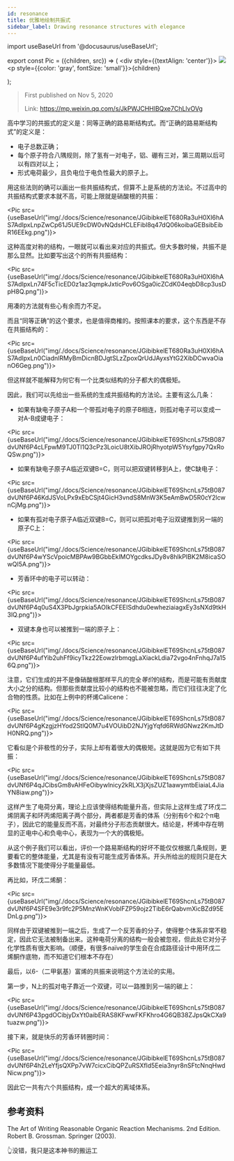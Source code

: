 ```yaml
---
id: resonance
title: 优雅地绘制共振式
sidebar_label: Drawing resonance structures with elegance
---
```


import useBaseUrl from '@docusaurus/useBaseUrl';

export const Pic = ({children, src}) => (
    <div style={{textAlign: 'center'}}>
        <img src={src} />
        <p style={{color: 'gray', fontSize: 'small'}}>{children}</p>
    </div>);

> First published on Nov 5, 2020
>
> Link: https://mp.weixin.qq.com/s/JkPWJCHHlBQxe7ChLlvOVg

高中学习的共振式的定义是：同等正确的路易斯结构式。而“正确的路易斯结构式”的定义是：

- 电子总数正确；
- 每个原子符合八隅规则，除了氢有一对电子，铝、硼有三对，第三周期以后可以有四对以上；
- 形式电荷最少，且负电位于电负性最大的原子上。

用这些法则的确可以画出一些共振结构式，但算不上是系统的方法论。不过高中的共振结构式要求本就不高，可能上限就是硝酸根的共振：

<Pic src={useBaseUrl("img/./docs/Science/resonance/JGibibkelET680Ra3uH0XI6hAS7AdlpxLnpZwCp61J5UE9cDW0vNQdsHCLEFibl8q47dQ06koibaGEBsibEibR16EEkg.png")}></Pic>

这种高度对称的结构，一眼就可以看出来对应的共振式。但大多数时候，共振不是那么显然。比如要写出这个的所有共振结构：

<Pic src={useBaseUrl("img/./docs/Science/resonance/JGibibkelET680Ra3uH0XI6hAS7AdlpxLn74F5cTicED0z1az3qmpkJxticPov6OSga0icZCdK04eqbD8cp3usDpH8Q.png")}></Pic>

用凑的方法就有些心有余而力不足。

而且“同等正确”的这个要求，也是值得商榷的。按照课本的要求，这个东西是不存在共振结构的：

<Pic src={useBaseUrl("img/./docs/Science/resonance/JGibibkelET680Ra3uH0XI6hAS7AdlpxLn0CiadnlRMyBmDicnBDJgtSLzZpoxQrUdJAyxsYtG2XibDCwvaOianO6Geg.png")}></Pic>

但这样就不能解释为何它有一个比类似结构的分子都大的偶极矩。

因此，我们可以先给出一些系统的生成共振结构的方法论。主要有这么几条：

- 如果有缺电子原子A和一个带孤对电子的原子B相连，则孤对电子可以变成一对A-B成键电子：

<Pic src={useBaseUrl("img/./docs/Science/resonance/JGibibkelET69ShcnLs75tB087dvUNf6P4cLFpwM9TJ0Tl1Q3cPz3LoicU8tXibJROjRhyotpW5Ysyfgpy7QxRoQSw.png")}></Pic>

- 如果有缺电子原子A临近双键B=C，则可以把双键转移到A上，使C缺电子：

<Pic src={useBaseUrl("img/./docs/Science/resonance/JGibibkelET69ShcnLs75tB087dvUNf6P46KdJSVoLPx9xEbCSjt4GicH3vndS8MnW3K5eAmBwD5R0cY2lcwnCjMg.png")}></Pic>

- 如果有孤对电子原子A临近双键B=C，则可以把孤对电子沿双键推到另一端的原子C上：

<Pic src={useBaseUrl("img/./docs/Science/resonance/JGibibkelET69ShcnLs75tB087dvUNf6P4wYScVpoicMBPAw9BGbbEklMOYgcdksJDy8v8hlkPIBK2M8icaSOwQI5A.png")}></Pic>

- 芳香环中的电子可以转动：

<Pic src={useBaseUrl("img/./docs/Science/resonance/JGibibkelET69ShcnLs75tB087dvUNf6P4q0uS4X3PbJgrpkia5AOIkCFEEISdhdu0ewheziaiagxEy3sNXd9tkH3lQ.png")}></Pic>

- 双键本身也可以被推到一端的原子上：

<Pic src={useBaseUrl("img/./docs/Science/resonance/JGibibkelET69ShcnLs75tB087dvUNf6P4ufYib2uhFf9icyTkz22EowzlrbmqgLaXiackLdia72vgo4nFnhqJ7a156Q.png")}></Pic>

注意，它们生成的并不是像硝酸根那样平凡的完全*等价*的结构，而是可能有贡献度大小之分的结构。但那些贡献度比较小的结构也不能被忽略，而它们往往决定了化合物的性质。比如在上例中的杯烯Calicene：

<Pic src={useBaseUrl("img/./docs/Science/resonance/JGibibkelET69ShcnLs75tB087dvUNf6P4gKzgjzHYod2StlQ0M7u4VOUibD2NJYjgYqfd6RWdGNwz2KmJtDH0NRQ.png")}></Pic>

它看似是个非极性的分子，实际上却有着很大的偶极矩。这就是因为它有如下共振：

<Pic src={useBaseUrl("img/./docs/Science/resonance/JGibibkelET69ShcnLs75tB087dvUNf6P4qJCibsGm8vAHFeOibywlnicy2kRLX3jXjsZUZ1aawymtbEiaiaL4JiaYN8iaw.png")}></Pic>

这样产生了电荷分离，理论上应该使得结构能量升高，但实际上这样生成了环戊二烯阴离子和环丙烯阳离子两个部分，两者都是芳香的体系（分别有6个和2个π电子），因此它的能量反而不高，对最终分子形态贡献很大。结论是，杯烯中存在明显的正电中心和负电中心，表现为一个大的偶极矩。

从这个例子我们可以看出，评价一个路易斯结构的好坏不能仅仅根据几条规则，更要看它的整体能量，尤其是有没有可能生成芳香体系。开头所给出的规则只是在大多数情况下能使得分子能量最低。

再比如，环戊二烯酮：

<Pic src={useBaseUrl("img/./docs/Science/resonance/JGibibkelET69ShcnLs75tB087dvUNf6P4SFE9e3r9fc2P5MnzWnKVobIFZP59ojz2TibE6rQabvmXicBZd95EDnLg.png")}></Pic>

同样由于双键被推到一端之后，生成了一个反芳香的分子，使得整个体系非常不稳定，因此它无法被制备出来。这种电荷分离的结构一般会被忽视，但此处它对分子化学性质有很大影响。（顺便，有很多naïve的学生会在合成路径设计中用环戊二烯酮作底物，而不知道它们根本不存在）

最后，以6-（二甲氨基）富烯的共振来说明这个方法论的实用。

第一步，N上的孤对电子靠近一个双键，可以一路推到另一端的碳上：

<Pic src={useBaseUrl("img/./docs/Science/resonance/JGibibkelET69ShcnLs75tB087dvUNf6P43pgdOCibjyDxYt0aibERAS8KFwwFKFKhro4G6QB38ZJpsQkCXa9tuazw.png")}></Pic>

接下来，就是快乐的芳香环转圈时间：

<Pic src={useBaseUrl("img/./docs/Science/resonance/JGibibkelET69ShcnLs75tB087dvUNf6P4h2LeYfjsQXPp7vW7cicxCibQPZuRSXfld5Eeia3nyr8nSFtcNnqHwdNicw.png")}></Pic>

因此它一共有六个共振结构，成一个超大的离域体系。


## 参考资料

The Art of Writing Reasonable Organic Reaction Mechanisms. 2nd Edition. Robert B. Grossman. Springer (2003).

👆没错，我只是这本神书的搬运工
